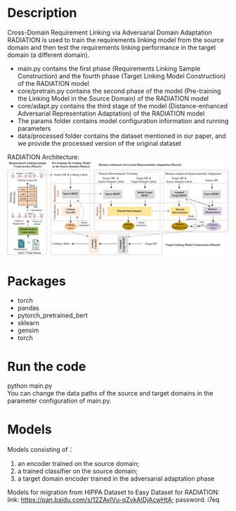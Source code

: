 # Description
Cross-Domain Requirement Linking via Adversarial Domain Adaptation  
RADIATION is used to train the requirements linking model from the source domain and then test the requirements linking performance in the target domain (a different domain).

- main.py contains the first phase (Requirements Linking Sample Construction) and the fourth phase (Target Linking Model Construction) of the RADIATION model
- core/pretrain.py contains the second phase of the model (Pre-training the Linking Model in the Source Domain) of the RADIATION model
- core/adapt.py contains the third stage of the model (Distance-enhanced Adversarial Representation Adaptation) of the RADIATION model
- The params folder contains model configuration information and running parameters
- data/processed folder contains the dataset mentioned in our paper, and we provide the processed version of the original dataset

RADIATION Architecture:  
![Image text](https://github.com/lsplx/Requirement-Linking-Adversial-Adaptation/blob/main/pic/%E6%9E%B6%E6%9E%84%E5%9B%BE%E7%BB%88.png)

# Packages
- torch
- pandas
- pytorch_pretrained_bert
- sklearn
- gensim
- torch

# Run the code
python main.py  
You can change the data paths of the source and target domains in the parameter configuration of main.py.

# Models
Models consisting of：  
1) an encoder trained on the source domain;  
2) a trained classifier on the source domain;  
3) a target domain encoder trained in the adversarial adaptation phase  

Models for migration from HIPPA Dataset to Easy Dataset for RADIATION:  
link: https://pan.baidu.com/s/12ZAyIVu-qZvkAIDjAcwHtA; password: i7eq 




